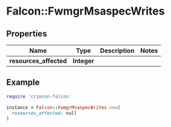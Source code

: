 # Falcon::FwmgrMsaspecWrites

## Properties

| Name | Type | Description | Notes |
| ---- | ---- | ----------- | ----- |
| **resources_affected** | **Integer** |  |  |

## Example

```ruby
require 'crimson-falcon'

instance = Falcon::FwmgrMsaspecWrites.new(
  resources_affected: null
)
```

